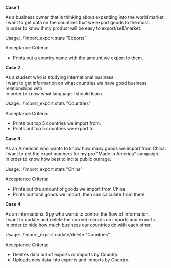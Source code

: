 **Case 1**

As a business owner that is thinking about expanding into the world market.  
I want to get data on the countries that we export goods to the most.  
In order to know if my product will be easy to export/sell/market.

  Usage: ./import_export stats "Exports"

  Acceptance Criteria:
 * Prints out a country name with the amount we export to them.

**Case 2**

As a student who is studying international business.  
I want to get information on what countries we have good business relationships with.  
In order to know what language I should learn.

  Usage: ./import_export stats "Countries"

  Acceptance Criteria:
  * Prints out top 5 countries we import from.
  * Prints out top 5 countries we export to.


**Case 3**
 
As an American who wants to know how many goods we import from China.  
I want to get the exact numbers for my pro "Made in America" campaign.  
In order to know how best to incite public outrage.

  Usage: ./import_export stats "China"

  Acceptance Criteria:
  * Prints out the amount of goods we import from China
  * Prints out total goods we import, then can calculate from there.
  

**Case 4**

As an International Spy who wants to control the flow of information.  
I want to update and delete the current records on imports and exports.  
In order to hide how much business our countries do with each other.

  Usage: ./import_export update/delete "Countries"

  Acceptance Criteria:
  * Deletes data out of exports or imports by Country.
  * Uploads new data into exports and imports  by Country.



